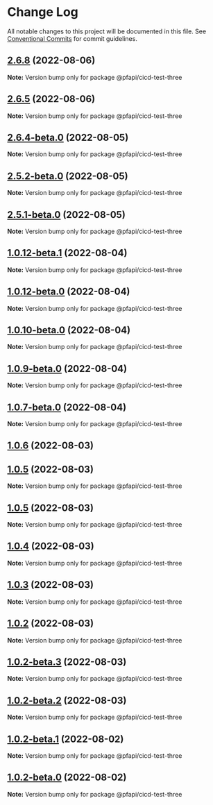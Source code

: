 # Change Log

All notable changes to this project will be documented in this file.
See [Conventional Commits](https://conventionalcommits.org) for commit guidelines.

## [2.6.8](https://github.com/pfapi/cicd-test/compare/v2.6.7...v2.6.8) (2022-08-06)

**Note:** Version bump only for package @pfapi/cicd-test-three





## [2.6.5](https://github.com/pfapi/cicd-test/compare/v2.6.4-beta.0...v2.6.5) (2022-08-06)

**Note:** Version bump only for package @pfapi/cicd-test-three





## [2.6.4-beta.0](https://github.com/pfapi/cicd-test/compare/v2.5.2-beta.0...v2.6.4-beta.0) (2022-08-05)

**Note:** Version bump only for package @pfapi/cicd-test-three





## [2.5.2-beta.0](https://github.com/pfapi/cicd-test/compare/v2.5.1-beta.0...v2.5.2-beta.0) (2022-08-05)

**Note:** Version bump only for package @pfapi/cicd-test-three





## [2.5.1-beta.0](https://github.com/pfapi/cicd-test/compare/v1.0.12-beta.1...v2.5.1-beta.0) (2022-08-05)

**Note:** Version bump only for package @pfapi/cicd-test-three





## [1.0.12-beta.1](https://github.com/pfapi/cicd-test/compare/v1.0.12-beta.0...v1.0.12-beta.1) (2022-08-04)

**Note:** Version bump only for package @pfapi/cicd-test-three





## [1.0.12-beta.0](https://github.com/pfapi/cicd-test/compare/v1.0.10-beta.0...v1.0.12-beta.0) (2022-08-04)

**Note:** Version bump only for package @pfapi/cicd-test-three





## [1.0.10-beta.0](https://github.com/pfapi/cicd-test/compare/v1.0.9-beta.0...v1.0.10-beta.0) (2022-08-04)

**Note:** Version bump only for package @pfapi/cicd-test-three





## [1.0.9-beta.0](https://github.com/pfapi/cicd-test/compare/v1.0.7-beta.0...v1.0.9-beta.0) (2022-08-04)

**Note:** Version bump only for package @pfapi/cicd-test-three





## [1.0.7-beta.0](https://github.com/pfapi/cicd-test/compare/v1.0.7...v1.0.7-beta.0) (2022-08-04)

**Note:** Version bump only for package @pfapi/cicd-test-three





## [1.0.6](https://github.com/pfapi/cicd-test/compare/v1.0.5-beta.1...v1.0.6) (2022-08-03)



## [1.0.5](https://github.com/pfapi/cicd-test/compare/v1.0.4...v1.0.5) (2022-08-03)

**Note:** Version bump only for package @pfapi/cicd-test-three





## [1.0.5](https://github.com/pfapi/cicd-test/compare/v1.0.4...v1.0.5) (2022-08-03)

**Note:** Version bump only for package @pfapi/cicd-test-three





## [1.0.4](https://github.com/pfapi/cicd-test/compare/v1.0.3...v1.0.4) (2022-08-03)

**Note:** Version bump only for package @pfapi/cicd-test-three





## [1.0.3](https://github.com/pfapi/cicd-test/compare/v1.0.2...v1.0.3) (2022-08-03)

**Note:** Version bump only for package @pfapi/cicd-test-three





## [1.0.2](https://github.com/pfapi/cicd-test/compare/v1.0.2-beta.3...v1.0.2) (2022-08-03)

**Note:** Version bump only for package @pfapi/cicd-test-three





## [1.0.2-beta.3](https://github.com/pfapi/cicd-test/compare/v1.0.2-beta.2...v1.0.2-beta.3) (2022-08-03)

**Note:** Version bump only for package @pfapi/cicd-test-three





## [1.0.2-beta.2](https://github.com/pfapi/cicd-test/compare/v1.0.2-beta.1...v1.0.2-beta.2) (2022-08-03)

**Note:** Version bump only for package @pfapi/cicd-test-three





## [1.0.2-beta.1](https://github.com/pfapi/cicd-test/compare/v1.0.2-beta.0...v1.0.2-beta.1) (2022-08-02)

**Note:** Version bump only for package @pfapi/cicd-test-three





## [1.0.2-beta.0](https://github.com/pfapi/cicd-test/compare/v1.0.1...v1.0.2-beta.0) (2022-08-02)

**Note:** Version bump only for package @pfapi/cicd-test-three
